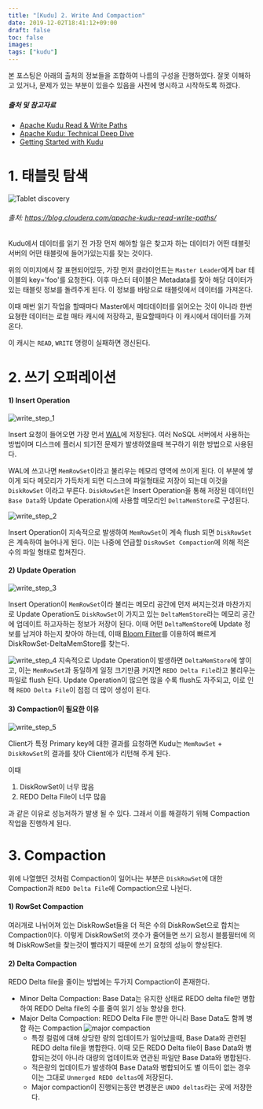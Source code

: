 ```yaml
---
title: "[Kudu] 2. Write And Compaction"
date: 2019-12-02T18:41:12+09:00
draft: false
toc: false
images:
tags: ["kudu"]
---
```


본 포스팅은 아래의 출처의 정보들을 조합하여 나름의 구성을 진행하였다. 잘못 이해하고 있거나, 문제가 있는 부분이 있을수 있음을 사전에 명시하고 시작하도록 하겠다.
##### 출처 및 참고자료

* [Apache Kudu Read & Write Paths](https://blog.cloudera.com/apache-kudu-read-write-paths/)
* [Apache Kudu: Technical Deep Dive](https://www.slideshare.net/cloudera/apache-kudu-technical-deep-dive)
* [Getting Started with Kudu](https://www.amazon.com/Getting-Started-Kudu-Perform-Analytics-ebook/dp/B07FCSV45H/ref=sr_1_1?keywords=Getting+Started+with+Kudu&qid=1575280015&sr=8-1)

# 1. 태블릿 탐색
![Tablet discovery](tablet_discovery.png)
###### 출처: https://blog.cloudera.com/apache-kudu-read-write-paths/

Kudu에서 데이터를 읽기 전 가장 먼저 해야할 일은 찾고자 하는 데이터가 어떤 태블릿 서버의 어떤 태블릿에 들어가있는지를 찾는 것이다.

위의 이미지에서 잘 표현되어있듯, 가장 먼저 클라이언트는 `Master Leader`에게 bar 테이블의 key='foo'를 요청한다.
이후 마스터 테이블은 Metadata를 찾아 해당 데이터가 있는 태블릿 정보를 돌려주게 된다. 이 정보를 바탕으로 태블릿에서 데이터를 가져온다.

이때 매번 읽기 작업을 할때마다 Master에서 메타데이터를 읽어오는 것이 아니라 한번 요쳥한 데이터는 로컬 매타 캐시에 저장하고, 필요할때마다 이 캐시에서 데이터를 가져온다.

이 캐시는 `READ`, `WRITE` 명령이 실패하면 갱신된다.


# 2. 쓰기 오퍼레이션

#### 1) Insert Operation

![write_step_1](write_path_1.png)

Insert 요청이 들어오면 가장 먼서 [WAL](https://ko.wikipedia.org/wiki/%EB%A1%9C%EA%B7%B8_%EC%84%A0%ED%96%89_%EA%B8%B0%EC%9E%85)에 저장된다. 여러 NoSQL 서버에서 사용하는 방법이며 디스크에 플러시 되기전 문제가 발생하였을때 복구하기 위한 방법으로 사용된다.

WAL에 쓰고나면 `MemRowSet`이라고 불리우는 메모리 영역에 쓰이게 된다. 이 부분에 쌓이게 되다 메모리가 가득차게 되면 디스크에 파일형태로 저장이 되는데 이것을 `DiskRowSet` 이라고 부른다. `DiskRowSet`은 Insert Operation을 통해 저장된 데이터인 `Base Data`와 Update Operation시에 사용할 메모리인 `DeltaMemStore`로 구성된다.

![write_step_2](write_path_2.png)

Insert Operation이 지속적으로 발생하여 `MemRowSet`이 계속 flush 되면 `DiskRowSet`은 계속하여 늘어나게 된다. 이는 나중에 언급할 `DisRowSet Compaction`에 의해 적은수의 파일 형태로 합쳐진다.

#### 2) Update Operation

![write_step_3](write_path_3.png)

Insert Operation이 `MemRowSet`이라 불리는 메모리 공간에 먼저 써지는것과 마찬가지로 Update Operation도 `DiskRowSet`이 가지고 있는 `DeltaMemStore`라는 메모리 공간에 업데이트 하고자하는 정보가 저장이 된다.
이때 어떤 `DeltaMemStore`에 Update 정보를 남겨야 하는지 찾아야 하는데, 이때 [Bloom Filter](https://ko.wikipedia.org/wiki/%EB%B8%94%EB%A3%B8_%ED%95%84%ED%84%B0)를 이용하여 빠르게 DiskRowSet-DeltaMemStore를 찾는다.

![write_step_4](write_path_4.png)
지속적으로 Update Operation이 발생하면 `DeltaMemStore`에 쌓이고, 이는 `MemRowSet`과 동일하게 일정 크기만큼 커지면 `REDO Delta File`라고 불리우는 파일로 flush 된다. Update Operation이 많으면 많을 수록 flush도 자주되고, 이로 인해 `REDO Delta File`이 점점 더 많이 생성이 된다.

#### 3) Compaction이 필요한 이유

![write_step_5](write_path_5_1.png)

Client가 특정 Primary key에 대한 결과를 요청하면 Kudu는 `MemRowSet` + `DiskRowSet`의 결과를 찾아 Client에가 리턴해 주게 된다.

이때

1. DiskRowSet이 너무 많음
2. REDO Delta File이 너무 많음

과 같은 이유로 성능저하가 발생 될 수 있다. 그래서 이를 해결하기 위해 Compaction 작업을 진행하게 된다.


# 3. Compaction

위에 나열했던 것처럼 Compaction이 일어나는 부분은 `DiskRowSet`에 대한 Compaction과 `REDO Delta File`에 Compaction으로 나뉜다.

#### 1) RowSet Compaction

여러개로 나뉘어져 있는 DiskRowSet들을 더 적은 수의 DiskRowSet으로 합치는 Compaction이다. 이렇게 DiskRowSet의 갯수가 줄어들면 쓰기 요청시 블룸필터에 의해 DiskRowSet을 찾는것이 빨라지기 때문에 쓰기 요청의 성능이 향상된다.

#### 2) Delta Compaction
REDO Delta file을 줄이는 방법에는 두가지 Compaction이 존재한다.

* Minor Delta Compaction: Base Data는 유지한 상태로 REDO delta file만 병합하여 REDO Delta file의 수를 줄여 읽기 성능 향상을 한다.
* Major Delta Compaction: REDO Delta File 뿐만 아니라 Base Data도 함께 병합 하는 Compaction
  ![major compaction](major_compaction.png)
  * 특정 컬럼에 대해 상당한 량의 업데이트가 일어났을때, Base Data와 관련된 REDO delta file을 병합한다. 이때 모든 REDO Delta file이 Base Data와 병합되는것이 아니라 대량의 업데이트와 연관된 파일만 Base Data와 병합된다.
  * 적은량의 업데이트가 발생하여 Base Data와 병합되어도 별 이득이 없는 경우 이는 그대로 `Unmerged REDO deltas`에 저장된다.
  * Major compaction이 진행되는동안 변경분은 `UNDO deltas`라는 곳에 저장한다.
